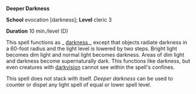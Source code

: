  **Deeper Darkness**

**School** evocation [darkness]; **Level** cleric 3

**Duration** 10 min./level (D)

This spell functions as _ [darkness](darkness#_darkness)_, except that objects radiate darkness in a 60-foot radius and the light level is lowered by two steps. Bright light becomes dim light and normal light becomes darkness. Areas of dim light and darkness become supernaturally dark. This functions like darkness, but even creatures with [darkvision](../glossary#_darkvision) cannot see within the spell's confines.

This spell does not stack with itself. _Deeper darkness_ can be used to counter or dispel any light spell of equal or lower spell level.

